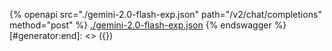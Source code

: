 [#generator:start]: <> ({ "template": "openapi" })
{% openapi src="./gemini-2.0-flash-exp.json" path="/v2/chat/completions" method="post" %}
[./gemini-2.0-flash-exp.json](./gemini-2.0-flash-exp.json)
{% endswagger %}
[#generator:end]: <> ({})